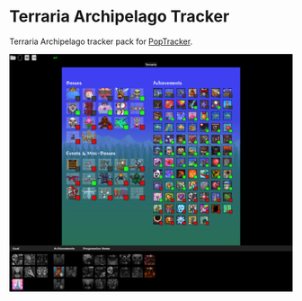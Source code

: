# Terraria Archipelago Tracker

Terraria Archipelago tracker pack for [PopTracker](https://github.com/black-sliver/PopTracker/).

![Terraria Archipelago Tracker](images/docs/screenshot.png)